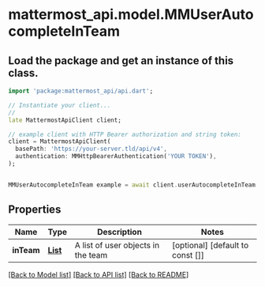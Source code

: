 # mattermost_api.model.MMUserAutocompleteInTeam

## Load the package and get an instance of this class.
```dart
import 'package:mattermost_api/api.dart';

// Instantiate your client...
//
late MattermostApiClient client;

// example client with HTTP Bearer authorization and string token:
client = MattermostApiClient(
  basePath: 'https://your-server.tld/api/v4',
  authentication: MMHttpBearerAuthentication('YOUR TOKEN'),
);


MMUserAutocompleteInTeam example = await client.userAutocompleteInTeam.FUNCTION_THAT_RETURNS_THIS_CLASS();

```

## Properties
Name | Type | Description | Notes
------------ | ------------- | ------------- | -------------
**inTeam** | [**List<MMUser>**](MMUser.md) | A list of user objects in the team | [optional] [default to const []]

[[Back to Model list]](../GENERATED_README.md#documentation-for-models) [[Back to API list]](../GENERATED_README.md#documentation-for-api-endpoints) [[Back to README]](../GENERATED_README.md)


